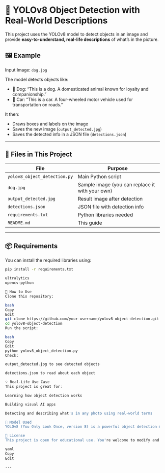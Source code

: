 # 🧠 YOLOv8 Object Detection with Real-World Descriptions

This project uses the YOLOv8 model to detect objects in an image and provide **easy-to-understand, real-life descriptions** of what’s in the picture.

## 🖼 Example

Input Image: `dog.jpg`

The model detects objects like:
- 🐶 Dog: “This is a dog. A domesticated animal known for loyalty and companionship.”
- 🚗 Car: “This is a car. A four-wheeled motor vehicle used for transportation on roads.”

It then:
- Draws boxes and labels on the image
- Saves the new image (`output_detected.jpg`)
- Saves the detected info in a JSON file (`detections.json`)

---

## 📁 Files in This Project

| File | Purpose |
|------|---------|
| `yolov8_object_detection.py` | Main Python script |
| `dog.jpg` | Sample image (you can replace it with your own) |
| `output_detected.jpg` | Result image after detection |
| `detections.json` | JSON file with detection info |
| `requirements.txt` | Python libraries needed |
| `README.md` | This guide |

---

## 📦 Requirements

You can install the required libraries using:

```bash
pip install -r requirements.txt

ultralytics
opencv-python

🚀 How to Use
Clone this repository:

bash
Copy
Edit
git clone https://github.com/your-username/yolov8-object-detection.git
cd yolov8-object-detection
Run the script:

bash
Copy
Edit
python yolov8_object_detection.py
Check:

output_detected.jpg to see detected objects

detections.json to read about each object

💡 Real-Life Use Case
This project is great for:

Learning how object detection works

Building visual AI apps

Detecting and describing what's in any photo using real-world terms

🧠 Model Used
YOLOv8 (You Only Look Once, version 8) is a powerful object detection model trained on 80+ object classes like person, car, dog, laptop, etc.

📝 License
This project is open for educational use. You're welcome to modify and use it for learning or demonstrations.

yaml
Copy
Edit

---

